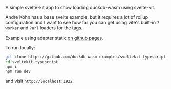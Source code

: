 A simple svelte-kit app to show loading duckdb-wasm using svelte-kit.

Andre Kohn has a base svelte example, but it requires a lot of rollup configuration
and I want to see how far you can get using vite's built-in `?worker` and `?url` loaders
for the tags.

Example using adapter static [on github pages](https://duckdb-wasm-examples.github.io/sveltekit-typescript/).

To run locally:

```sh
git clone https://github.com/duckdb-wasm-examples/sveltekit-typescript sveltekit-typescript
cd sveltekit-typescript
npm i
npm run dev
```

and visit `http://localhost:1922`.

